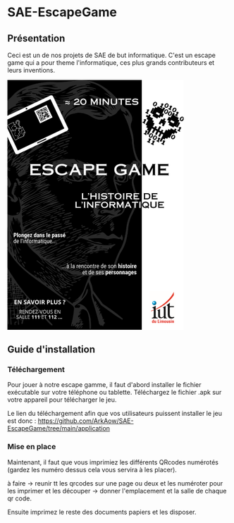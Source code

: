 # SAE-EscapeGame

## Présentation
Ceci est un de nos projets de SAE de but informatique.
C'est un escape game qui a pour theme l'informatique, ces plus grands contributeurs et leurs inventions.

<img src="https://github.com/Axel230303/Image/blob/main/Escape%20Game%20Affiche.png" width="400">

## Guide d'installation
### Téléchargement
Pour jouer à notre escape gamme, il faut d'abord installer le fichier exécutable sur votre téléphone ou tablette.
Téléchargez le fichier .apk sur votre appareil pour télécharger le jeu.

Le lien du téléchargement afin que vos utilisateurs puissent installer le jeu est donc : https://github.com/ArkAow/SAE-EscapeGame/tree/main/application

### Mise en place
Maintenant, il faut que vous imprimiez les différents QRcodes numérotés (gardez les numéro dessus cela vous servira à les placer).

à faire
-> reunir tt les qrcodes sur une page ou deux et les numéroter pour les imprimer et les découper
-> donner l'emplacement et la salle de chaque qr code.

Ensuite imprimez le reste des documents papiers et les disposer.


